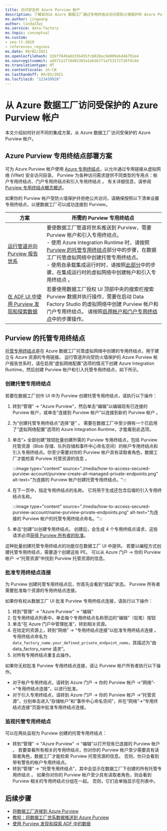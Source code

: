 ```yaml
---
title: 访问安全的 Azure Purview 帐户
description: 了解如何从 Azure 数据工厂通过专用终结点访问受防火墙保护的 Azure Purview 帐户
ms.author: jingwang
author: linda33wj
ms.service: data-factory
ms.topic: conceptual
ms.custom:
- seo-lt-2019
- references_regions
ms.date: 09/02/2021
ms.openlocfilehash: 32bf7849a8d15b455fc6028ac94009ebd46791e4
ms.sourcegitcommit: add71a1f7dd82303a1eb3b771af53172726f4144
ms.translationtype: HT
ms.contentlocale: zh-CN
ms.lasthandoff: 09/03/2021
ms.locfileid: "123439928"
---
```

# <a name="access-a-secured-azure-purview-account-from-azure-data-factory"></a>从 Azure 数据工厂访问受保护的 Azure Purview 帐户

本文介绍如何针对不同的集成方案，从 Azure 数据工厂访问受保护的 Azure Purview 帐户。

## <a name="azure-purview-private-endpoint-deployment-scenarios"></a>Azure Purview 专用终结点部署方案

可为 Azure Purview 帐户使用 [Azure 专用终结点](../private-link/private-endpoint-overview.md)，以允许通过专用链接从虚拟网络 (VNet) 安全访问目录。 Purview 为各种访问需求提供不同类型的专用点：帐户专用终结点、门户专用终结点和引入专用终结点  。 有关详细信息，请参阅 [Purview 专用终结点概念概述](../purview/catalog-private-link.md#conceptual-overview)。 

如果你的 Purview 帐户受防火墙保护并拒绝公共访问，请确保按照以下清单设置专用终结点，以便数据工厂可以成功连接到 Purview。 

| 方案                                                     | 所需的 Purview 专用终结点                           |
| ------------------------------------------------------------ | ------------------------------------------------------------ |
| [运行管道并向 Purview 报告世系](tutorial-push-lineage-to-purview.md) | 要使数据工厂管道将世系推送到 Purview，需要 Purview 帐户和引入专用终结点。 <br>- 使用 Azure Integration Runtime 时，请按照 [Purview 的托管专用终结点](#managed-private-endpoints-for-purview)部分中的步骤，在数据工厂托管虚拟网络中创建托管专用终结点。<br>- 使用自承载集成运行时时，请按照[此部分](../purview/catalog-private-link-end-to-end.md#option-2---enable-account-portal-and-ingestion-private-endpoint-on-existing-azure-purview-accounts)中的步骤，在集成运行时的虚拟网络中创建帐户和引入专用终结点 。 |
| [在 ADF UI 中使用 Purview 发现和探索数据](how-to-discover-explore-purview-data.md) | 若要使用数据工厂授权 UI 顶部中央的搜索栏搜索 Purview 数据并执行操作，需要在启动 Data Factory Studio 的虚拟网络中创建 Purview 帐户和门户专用终结点。 请按照[启用帐户和门户专用终结点](../purview/catalog-private-link-account-portal.md#option-2---enable-account-and-portal-private-endpoint-on-existing-azure-purview-accounts)中的步骤操作。 |

## <a name="managed-private-endpoints-for-purview"></a>Purview 的托管专用终结点

[托管专用终结点](managed-virtual-network-private-endpoint.md#managed-private-endpoints)是在 Azure 数据工厂托管虚拟网络中创建的专用终结点，用于建立与 Azure 资源的专用链接。 运行管道并向受防火墙保护的 Azure Purview 帐户报告世系时，请在启用“虚拟网络配置”选项的情况下创建 Azure Integration Runtime，然后创建 Purview 帐户和引入托管专用终结点，如下所示。

### <a name="create-managed-private-endpoints"></a>创建托管专用终结点

若要在数据工厂创作 UI 中为 Purview 创建托管专用终结点，请执行以下操作：

1. 转到“管理” -> “Azure Purview”，然后单击“编辑”以编辑现有已连接的 Purview 帐户，或单击“连接到 Purview 帐户”以连接到新的 Purview 帐户   。

2. 为“创建托管专用终结点”选择“是” 。 需要在数据工厂中至少拥有一个已启用了“虚拟网络配置”选项的 Azure Integration Runtime，才能看到此选项。

3. 单击“+ 全部创建”按钮批量创建所需的 Purview 专用终结点，包括 Purview 托管资源（Blob 存储、队列存储和事件中心命名空间）的帐户专用终结点和引入专用终结点。你至少需要对你的 Purview 帐户具有读取者角色，数据工厂才能检索 Purview 托管资源的信息 。

   :::image type="content" source="./media/how-to-access-secured-purview-account/purview-create-all-managed-private-endpoints.png" alt-text="为连接的 Purview 帐户创建托管专用终结点。":::

4. 在下一页中，指定专用终结点的名称。 它将用于生成还包含后缀的引入专用终结点名称。

   :::image type="content" source="./media/how-to-access-secured-purview-account/name-purview-private-endpoints.png" alt-text="为连接的 Purview 帐户的托管专用终结点命名。":::

5. 单击“创建”以创建专用终结点。 创建后，会生成 4 个专用终结点请求，这些请求必须[获得 Purview 所有者的批准](#approve-private-endpoint-connections)。

这种批量创建托管专用终结点的功能仅在数据工厂 UI 中提供。 若要以编程方式创建托管专用终结点，需要逐个创建这些 PE。 可以从 Azure 门户 -> 你的 Purview 帐户 ->“托管资源”中找到 Purview 托管资源的信息。

### <a name="approve-private-endpoint-connections"></a>批准专用终结点连接

为 Purview 创建托管专用终结点后，你首先会看到“挂起”状态。 Purview 所有者需要批准每个资源的专用终结点连接。

如果你有权从数据工厂 UI 批准 Purview 专用终结点连接，请执行以下操作： 

1. 转到“管理” -> “Azure Purview” -> “编辑”  
2. 在专用终结点列表中，单击每个专用终结点名称旁边的“编辑”（铅笔）按钮
3. 单击“在 Azure 门户中管理批准”，转到相关资源。
4. 在给定的资源上，转到“网络” -> “专用终结点连接”以批准专用终结点连接 。 专用终结点命名为 `data_factory_name.your_defined_private_endpoint_name`，其描述为“由 data_factory_name 请求”。
5. 对所有专用终结点重复此操作。

如果你无权批准 Purview 专用终结点连接，请让 Purview 帐户所有者执行以下操作。

- 对于帐户专用终结点，请转到 Azure 门户 -> 你的 Purview 帐户 ->“网络”->“专用终结点连接”，以进行批准。
- 对于引入专用终结点，请转到 Azure 门户 -> 你的 Purview 帐户 ->“托管资源”，分别单击进入“存储帐户”和“事件中心命名空间”，并在“网络”->“专用终结点连接”页面中批准专用终结点连接。

### <a name="monitor-managed-private-endpoints"></a>监视托管专用终结点

可以在两处监视为 Purview 创建的托管专用终结点：

- 转到“管理” -> “Azure Purview” -> “编辑”以打开现有已连接的 Purview 帐户  。 若要查看所有相关的专用终结点，你对你的 Purview 帐户至少需要具有读取者角色，数据工厂才能检索 Purview 托管资源的信息。 否则，你只会看到带有警告的帐户专用终结点。
- 转到“管理” -> “托管专用终结点”，其中会显示在数据工厂下创建的所有托管专用终结点 。 如果你对你的 Purview 帐户至少具有读取者角色，则会看到 Purview 相关的专用终结点分组在一起。 否则，它们会单独显示在列表中。

## <a name="nextsteps"></a>后续步骤 

- [将数据工厂连接到 Azure Purview](connect-data-factory-to-azure-purview.md)
- [教程：将数据工厂世系数据推送到 Azure Purview](tutorial-push-lineage-to-purview.md)
- [使用 Purview 发现和探索 ADF 中的数据](how-to-discover-explore-purview-data.md)